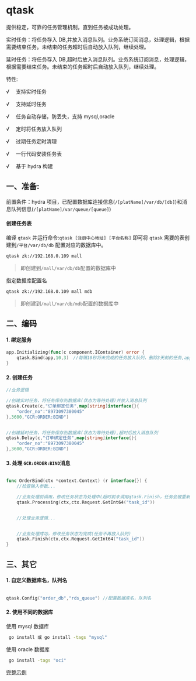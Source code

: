 # qtask

提供稳定，可靠的任务管理机制，直到任务被成功处理。

实时任务：将任务存入 DB,并放入消息队列。业务系统订阅消息，处理逻辑，根据需要结束任务。未结束的任务超时后自动放入队列，继续处理。

延时任务：将任务存入 DB,超时后放入消息队列。业务系统订阅消息，处理逻辑，根据需要结束任务。未结束的任务超时后自动放入队列，继续处理。

特性:

√ 　支持实时任务

√ 　支持延时任务

√ 　任务自动存储，防丢失，支持 mysql,oracle

√ 　定时将任务放入队列

√ 　过期任务定时清理

√ 　一行代码安装任务表

√ 　基于 hydra 构建

## 一、准备:

前置条件：hydra 项目，已配置数据库连接信息(`/[platName]/var/db/[db]`)和消息队列信息(`/[platName]/var/queue/[queue]`)

#### 创建任务表

编译 `qtask` 并运行命令:`qtask [注册中心地址] [平台名称]` 即可将 `qtask` 需要的表创建到`/平台/var/db/db` 配置对应的数据库中。

```sh
qtask zk://192.168.0.109 mall

```

> 即创建到`/mall/var/db/db`配置的数据库中

指定数据库配置名

```sh
qtask zk://192.168.0.109 mall mdb

```

> 即创建到`/mall/var/db/mdb`配置的数据库中



## 二、编码


#### 1. 绑定服务

```go
app.Initializing(func(c component.IContainer) error {
    qtask.Bind(app,10,3)　//每隔10秒将未完成的任务放入队列，删除3天前的任务,app:*hydra.MicroApp
}


```

#### 2. 创建任务

```go
//业务逻辑

//创建实时任务，将任务保存到数据库(状态为等待处理)并放入消息队列
qtask.Create(c,"订单绑定任务",map[string]interface{}{
    "order_no":"8973097380045"
},3600,"GCR:ORDER:BIND")


//创建延时任务，将任务保存到数据库(状态为等待处理),超时后放入消息队列
qtask.Delay(c,"订单绑定任务",map[string]interface{}{
    "order_no":"8973097380045"
},3600,"GCR:ORDER:BIND")
```

#### 3. 处理 `GCR:ORDER:BIND`消息

```go

func OrderBind(ctx *context.Context) (r interface{}) {
    //检查输入参数...

    //业务处理前调用，修改任务状态为处理中(超时前未调用qtask.Finish，任务会被重新放入队列)
    qtask.Processing(ctx,ctx.Request.GetInt64("task_id"))


    //处理业务逻辑...


    //业务处理成功，修改任务状态为完成(任务不再放入队列)
    qtask.Finish(ctx,ctx.Request.GetInt64("task_id"))
}

```
## 三、其它

#### 1. 自定义数据库名，队列名

```go

qtask.Config("order_db","rds_queue") //配置数据库名，队列名

```

#### 2. 使用不同的数据库

使用 mysql 数据库

```sh
 go install 或 go install -tags "mysql"

```

使用 oracle 数据库

```sh
 go install -tags "oci"

```

[完整示例](https://github.com/micro-plat/qtask/tree/master/examples/flowserver)

